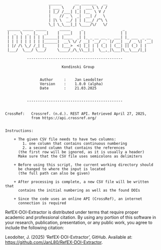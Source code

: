                         ______      __ _______   __ 
                        | ___ \    / _|  ___\ \ / / 
                        | |_/ /___| |_| |__  \ V /  
                        |    // _ \  _|  __| /   \   
                        | |\ \  __/ | | |___/ /^\ \    
                        \_| \_\___|_| \____/\/   \/  
     ______ _____ _____      _____     _                  _ 
     |  _  \  _  |_   _|    |  ___|   | |                | |
     | | | | | | | | |______| |____  _| |_ _ __ __ _  ___| |_ ___  _ __ 
     | | | | | | | | |______|  __\ \/ / __| '__/ _` |/ __| __/ _ \| '__|
     | |/ /\ \_/ /_| |_     | |___>  <| |_| | | (_| | (__| || (_) | | 
     |___/  \___/ \___/     \____/_/\_\\__|_|  \__,_|\___|\__\___/|_| 
    
              --------------------------------------------     

                              Kondinski Group      
      
    
                    Author     :    Jan Leodolter
                    Version    :    1.0.0 (alpha)              
                    Date       :    21.03.2025             


              --------------------------------------------  


    CrossRef:   Crossref. (n.d.). REST API. Retrieved April 27, 2025, 
                from https://api.crossref.org/


    Instructions:
    
        + The given CSV file needs to have two columns:
            1. one column that contains continuous numbering
            2. a second column that contains the references
          (the first row will be ignored, as it is usually a header)
          Make sure that the CSV file uses semicolons as delimiters
        
        + Before using this script, the current working directory should 
          be changed to where the input is located 
          (the full path can also be given)
      
        + After processing is complete, a new CSV file will be written that 
          contains the initial numbering as well as the found DOIs
      
        + Since the code uses an online API (CrossRef), an internet 
          connection is required




RefEX-DOI-Extractor is distributed under terms that require proper academic and professional citation. 
By using any portion of this software in your research, publication, presentation, or any public work, 
you agree to include the following citation:

Leodolter, J. (2025) ‘RefEX-DOI-Extractor’, GitHub. Available at: https://github.com/JanL80/RefEX-DOI-Extractor. 

